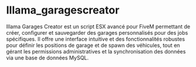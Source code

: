 # Illama_garagescreator
 Illama Garages Creator est un script ESX avancé pour FiveM permettant de créer, configurer et sauvegarder des garages personnalisés pour des jobs spécifiques. Il offre une interface intuitive et des fonctionnalités robustes pour définir les positions de garage et de spawn des véhicules, tout en gérant les permissions administratives et la synchronisation des données via une base de données MySQL.
